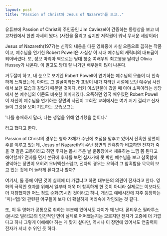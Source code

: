 ```yaml
---
layout: post
title: "Passion of Christ와 Jesus of Nazareth를 보고.."
---
```



유튜브에 Passion of Christ의 주인공인 Jim Caviezel이 간증하는 동영상을 보고 비교차원에서 한번 자세히 봤다. (사진을 올리고 싶지만 저작권이 워낙 무서운 세상이라)




Jesus of Nazareth(1977)는 신약의 내용을 다룬 영화중에 사실 으뜸으로 꼽히는 작품이고, 예수님을 연기한 Robert Powell은 사실상 이 시대 예수님의 캐릭터의 대표급이 되어버렸다. 또, 성모 마리아 역으로는 당대 청순 여배우의 최고봉을 달리던 Olivia Hussey가 나온다. 이 말고도 당대 잘 나가던 배우들이 많이 나온다.




거두절미 하고, 내 눈으로 보기엔 Robert Powell이 연기하는 예수님의 모습이 더 친숙하게 느껴졌는데, 아마도 그 얼굴이라든가 표정이 내가 자라던 시절에 보던 예수님 사진에서 보던 모습과 같았기 때문일 것이다. 터키 이스탄불에 갔을 때 아야 소피아라는 성당에서 본 예수님의 이콘도 비슷한 이미지였다. 오죽하면 영국 배우였던 Robert Powell이 자신이 예수님을 연기하는 장면의 사진이 교회란 교회에서는 여기 저기 걸리고 신자들이 그것을 보며 기도하는 모습보고는 




'나를 숭배하지 말라, 나는 생업을 위해 연기했을 뿐이다.'




라고 했다고 한다. 




Passion of Christ의 경우는 영화 자체가 수난에 초점을 맞추고 있어서 잔혹한 장면이 주를 이루고 있는데, Jesus of Nazareth의 수난 장면의 잔혹함과 비교하면 전자가 죽을 것 같은 고통이라고 하면 후자는 몹시 추운 날 운동장에서 체육하는 느낌 쯤 된다고 해야할까? 전자를 먼저 본뒤에 후자를 보면 십자가에 못 박힌 예수님을 보고 참혹함에 경악하는 장면이 오히려 오버엑션스럽고, 전자의 경우는 오히려 그 참혹함을 묵묵히 보고 있는 것에 더 놀라게 된다고나 할까?




여기서, 둘 중에 어떤 것이 실제에 더 가깝냐고 하면 대부분의 의견이 전자라고 한다. 영화의 극적인 효과를 위해서 일부러 더욱 더 참혹하게 한 것이 아니라 실제로는 이보다도 더 처참했지만 어느 정도 순화(?)시킨 것이라고 하니, 개신교 예배시간에 자주 등장하는 '피(=혈)'와 관련된 어구들이 보다 더 확실하게 머리속에 각인되는 것 같다. 




또, 이 두 영화가 공통으로 취하는 부분에 있어서도 차이가 꽤 난다. 폰티우스 필라투스(본시오 빌라도)의 인간적인 면이 실제로 어떠했는지는 모르지만 전자가 고증에 더 가깝다고 하니 그렇게 이해해야 하는 게 맞지 싶다만, 역시나 이 장면에 있어서도 연출력이 전자가 서너 수 위인 듯 하다. 





